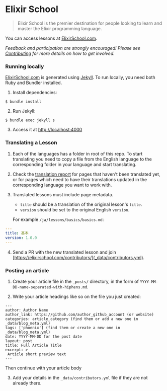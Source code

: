 # Elixir School

> Elixir School is the premier destination for people looking to learn and master the Elixir programming language.

You can access lessons at [ElixirSchool.com](https://elixirschool.com).

_Feedback and participation are strongly encouraged! Please see [Contributing](CONTRIBUTING.md) for more details on how to get involved._

### Running locally

[ElixirSchool.com](https://elixirschool.com) is generated using [Jekyll](https://github.com/jekyll/jekyll).
To run locally, you need both Ruby and Bundler installed.

1. Install dependencies:

  ```shell
  $ bundle install
  ```

2. Run Jekyll:

  ```shell
  $ bundle exec jekyll s
  ```

3. Access it at [http://localhost:4000](http://localhost:4000)

### Translating a Lesson

1. Each of the languages has a folder in root of this repo. To start translating you need to copy a file from the English language to the corresponding folder in your language and start translating.

2. Check the [translation report](https://elixirschool.com/pt/report/) for pages that haven't been translated yet, or for pages which need to have their translations updated in the corresponding language you want to work with.

3. Translated lessons must include page metadata.
   * `title` should be a translation of the original lesson's `title`.
   * `version` should be set to the original English `version`.

   For example `/ja/lessons/basics/basics.md`:

  ```yaml
  ---
  title: 基本
  version: 1.0.0
  ---
  ```

4. Send a PR with the new translated lesson and join [https://elixirschool.com/contributors/](_data/contributors.yml).

### Posting an article

1. Create your article file in the `_posts/` directory, in the form of `YYYY-MM-DD-name-seperated-with-hiphens.md`.

2. Write your article headings like so on the file you just created:
```
---
author: Author Name
author_link: https://github.com/author_github_account (or website)
categories: article_category (find them or add a new one in _data/blog_meta.yml)
tags: ['phoenix'] (find them or create a new one in _data/blog_meta.yml)
date: YYYY-MM-DD for the post date
layout: post
title: Full Article Title
excerpt: >
 Article short preview text
---
```

Then continue with your article body

3. Add your details in the `_data/contributors.yml` file if they are not already there.
